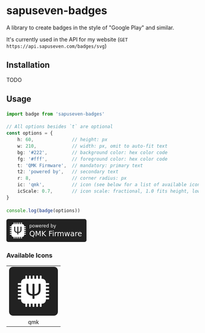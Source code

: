 # sapuseven-badges

A library to create badges in the style of "Google Play" and similar.

It's currently used in the API for my website (`GET https://api.sapuseven.com/badges/svg`)

## Installation

TODO

## Usage

```typescript
import badge from 'sapuseven-badges'

// All options besides `t` are optional
const options = {
    h: 60,              // height: px
    w: 210,             // width: px, omit to auto-fit text
    bg: '#222',         // background color: hex color code
    fg: '#fff',         // foreground color: hex color code
    t: 'QMK Firmware',  // mandatory: primary text
    t2: 'powered by',   // secondary text
    r: 8,               // corner radius: px
    ic: 'qmk',          // icon (see below for a list of available icons)
    icScale: 0.7,       // icon scale: fractional, 1.0 fits height, lower values produce paddings
}

console.log(badge(options))
```

<!-- https://api.sapuseven.com/badges/svg?&h=80&w=280&t=QMK%20Firmware&t2=powered%20by&r=8&ic=qmk&icScale=0.7 -->
<svg viewBox="0 0 350 100" height="60" width="210" xmlns="http://www.w3.org/2000/svg">
	<rect width="350" height="100" rx="8" fill="#222" stroke="none"/>
	<path d="M34.7750651 85h-1.9296403c-0.5323458 0-0.9648204999999999-0.4321744-0.9648204999999999-0.9648204999999999v-6.201901299999999h-1.3640039c-4.608464 0-8.349878599999998-3.7414145999999993-8.349878599999998-8.349878599999998V68.1193957H15.964820220000002C15.432174666000002 68.1193957 15.000000000000002 67.686921 15.000000000000002 67.1545752V65.2249349C15.000000000000002 64.6925891 15.432174666000002 64.2601144 15.964820220000002 64.2601144H22.1667218V60.0244431H15.964820220000002C15.432174666000002 60.0244431 15.000000000000002 59.592268 15.000000000000002 59.0596226V57.1299823C15.000000000000002 56.5976365 15.432174666000002 56.1651618 15.964820220000002 56.1651618H22.1667218V51.92949049999999H15.964820220000002C15.432174666000002 51.92949049999999 15.000000000000002 51.4973161 15.000000000000002 50.9649703V49.035329999999995C15.000000000000002 48.502683899999994 15.432174666000002 48.0705095 15.964820220000002 48.0705095H22.1667218V43.8348382H15.964820220000002C15.432174666000002 43.8348382 15.000000000000002 43.4023635 15.000000000000002 42.8700177V40.9403774C15.000000000000002 40.4080316 15.432174666000002 39.9755569 15.964820220000002 39.9755569H22.1667218V35.7398856H15.964820220000002C15.432174666000002 35.7398856 15.000000000000002 35.3077105 15.000000000000002 34.7750651V32.8454248C15.000000000000002 32.313079 15.432174666000002 31.8809046 15.964820220000002 31.8806043h6.2019015799999995v-1.3640039c0-4.608464 3.7414145999999993-8.349878599999998 8.349878599999998-8.349878599999998h1.3640039V15.964820220000002C31.8806043 15.432174666000002 32.313079 15.000000000000002 32.8454248 15.000000000000002h1.9296403c0.5326453999999999 0 0.9648204999999999 0.43217466599999993 0.9648204999999999 0.9648202199999999v6.2019015799999995h4.2356713V15.964820220000002C39.9755569 15.432174666000002 40.407732 15.000000000000002 40.9403774 15.000000000000002h1.9296403c0.5323458 0 0.9648204999999999 0.43217466599999993 0.9648204999999999 0.9648202199999999v6.2019015799999995h4.2356713V15.964820220000002C48.0705095 15.432174666000002 48.502683899999994 15.000000000000002 49.035329999999995 15.000000000000002h1.92934c0.5326461 0 0.9648204999999999 0.43217466599999993 0.9648204999999999 0.9648202199999999v6.2019015799999995h4.2356713V15.964820220000002C56.1651618 15.432174666000002 56.5976365 15.000000000000002 57.1299823 15.000000000000002h1.9296403c0.5326453999999999 0 0.9648204999999999 0.43217466599999993 0.9648204999999999 0.9648202199999999v6.2019015799999995h4.2356713V15.964820220000002C64.2601144 15.432174666000002 64.6922895 15.000000000000002 65.2249349 15.000000000000002h1.9296403c0.5323458 0 0.9648204999999999 0.43217466599999993 0.9648204999999999 0.9648202199999999v6.2019015799999995h1.3640039c4.608464 0 8.349878599999998 3.7414145999999993 8.349878599999998 8.349878599999998v1.3640039h6.201901299999999C84.56782559999999 31.8809046 85 32.313079 85 32.8454248v1.9296403c0 0.5323458-0.4321744 0.9648204999999999-0.9648204999999999 0.9648204999999999h-6.201901299999999v4.2356713h6.201901299999999C84.56782559999999 39.9758572 85 40.4080316 85 40.9403774v1.9296403c0 0.5323458-0.4321744 0.9645201999999999-0.9648204999999999 0.9648204999999999h-6.201901299999999v4.2356713h6.201901299999999C84.56782559999999 48.0705095 85 48.5029842 85 49.035329999999995v1.9296403c0 0.5323458-0.4321744 0.9645201999999999-0.9648204999999999 0.9645201999999999h-6.201901299999999v4.2356713h6.201901299999999C84.56782559999999 56.1654621 85 56.5976365 85 57.1299823v1.9296403c0 0.5323458-0.4321744 0.9648204999999999-0.9648204999999999 0.9648204999999999h-6.201901299999999v4.2356713h6.201901299999999C84.56782559999999 64.2604147 85 64.6925891 85 65.2249349v1.9296403c0 0.5323458-0.4321744 0.9645201999999999-0.9648204999999999 0.9648204999999999h-6.201901299999999v1.3640039c0 4.608464-3.7414145999999993 8.349878599999998-8.349878599999998 8.349878599999998h-1.3640039v6.201901299999999C68.1193957 84.56782559999999 67.6872206 85 67.1545752 85h-1.9296403c-0.5326453999999999 0-0.9648204999999999-0.4321744-0.9648204999999999-0.9648204999999999v-6.201901299999999h-4.2356713v6.201901299999999C60.0244431 84.56782559999999 59.592268 85 59.0596226 85h-1.9296403c-0.5323458 0-0.9648204999999999-0.4321744-0.9648204999999999-0.9648204999999999v-6.201901299999999h-4.2356713v6.201901299999999C51.92949049999999 84.56782559999999 51.4973161 85 50.96467 85h-1.92934c-0.5326461 0-0.9648204999999999-0.4321744-0.9648204999999999-0.9648204999999999v-6.201901299999999h-4.2356713v6.201901299999999C43.8348382 84.56782559999999 43.4026631 85 42.8700177 85h-1.9296403c-0.5323458 0-0.9648204999999999-0.4321744-0.9648204999999999-0.9648204999999999v-6.201901299999999h-4.2356713v6.201901299999999C35.7398856 84.56782559999999 35.3077105 85 34.7750651 85ZM65.8880428 46.8351677c0 2.0316107-0.3185077 3.8523827999999996-0.9558233999999999 5.4623162999999995-0.6370146999999999 1.6099328-1.5451513 2.9829345-2.7247093999999996 4.1193054-1.1792585 1.1363702-2.6083435 2.0145153-4.2872571 2.634436-1.6786133 0.61992-3.5770623 0.9555224-5.6947485 1.0074078v6.1725097c0 0.1376599-0.034489 0.2582251-0.1034698 0.3616949-0.068677 0.10317019999999999-0.18924499999999997 0.18504639999999997-0.36139530000000003 0.245329-0.1721503 0.060284-0.40038389999999996 0.10736879999999999-0.6844011999999999 0.1418592-0.284018 0.034489-0.6415143 0.051884-1.0718897 0.051884-0.43037469999999994 0-0.7875714-0.017395-1.0718889999999999-0.051884-0.2840173-0.034489-0.5077527-0.0815766-0.6715051-0.1418592-0.16345279999999998-0.060284-0.2840173-0.14215879999999997-0.36139530000000003-0.245329-0.0776776-0.1034698-0.1163659-0.22403499999999998-0.1163659-0.3616949v-6.1725097c-2.1521758999999996-0.051884-4.071919599999999-0.36169559999999995-5.7592297-0.9300305-1.6876111-0.5680352999999999-3.1166967999999997-1.3900971-4.2872571-2.466485-1.1708606-1.0760876-2.0664007-2.3975042-2.6860210999999996-3.9642497999999997-0.61992-1.5667456-0.9300305-3.3662244-0.9300305-5.397835099999999V34.1023602c0-0.1205652 0.03899-0.23243219999999998 0.11636659999999999-0.3356024 0.0773773-0.10347049999999999 0.1979425-0.18954529999999997 0.3616949-0.2582251 0.16345279999999998-0.068978 0.3871882-0.1205652 0.6715051-0.1550549 0.284018-0.034489 0.6412146999999999-0.051583000000000004 1.0715894-0.051583000000000004 0.430675 0 0.7878717 0.017093999999999998 1.0718889999999999 0.051583000000000004 0.284018 0.034489 0.5122515999999999 0.08607479999999999 0.6844018999999999 0.1550549 0.1721503 0.068677 0.29271479999999994 0.1547546 0.3616949 0.2582251 0.068677 0.10317019999999999 0.10317019999999999 0.2150372 0.10317019999999999 0.3356024v12.8101855c0 1.429085 0.18954529999999997 2.7163122 0.5683349 3.8610795999999996 0.37879029999999997 1.1450684 0.9468255999999999 2.1179858 1.7044062 2.918454 0.7575799 0.8007677999999999 1.7176019 1.4206878 2.879765 1.8597607 1.1621624 0.43877259999999996 2.5180694 0.6757037 4.0677203 0.7101941V34.1023602c0-0.1205652 0.038688999999999994-0.23243219999999998 0.1163659-0.3356024 0.07737799999999999-0.10347049999999999 0.20664-0.18954529999999997 0.38718749999999996-0.2582251 0.18084779999999998-0.068978 0.41328069999999995-0.1205652 0.6975983-0.1550549 0.2840173-0.034489 0.6241186-0.051583000000000004 1.0200036000000001-0.051583000000000004 0.43037539999999996 0 0.7878717 0.017093999999999998 1.0718897 0.051583000000000004 0.2840173 0.034489 0.5122509 0.08607479999999999 0.6844011999999999 0.1550549 0.1721503 0.068677 0.29271549999999996 0.1547546 0.36139530000000003 0.2582251 0.068978 0.10317019999999999 0.1034698 0.2150372 0.1034698 0.3356024v22.159673899999998c1.5496508999999998-0.017395 2.901059-0.2540265 4.0548242-0.7101941 1.1534655999999999-0.4564679 2.1134869-1.0847851 2.879765-1.8855528999999998 0.7659778-0.8004682 1.3430102-1.7646887999999998 1.7301984-2.8926618 0.3874871-1.1276727 0.5812309999999999-2.3804095 0.5812309999999999-3.7576097999999996V34.1023602c0-0.1205652 0.034489-0.23243219999999998 0.10317019999999999-0.3356024 0.068978-0.10347049999999999 0.18954529999999997-0.18954529999999997 0.3616949-0.2582251 0.1721503-0.068978 0.39618529999999996-0.1205652 0.6715057999999999-0.1550549 0.2756201-0.034489 0.6370154-0.051583000000000004 1.0847851-0.051583000000000004 0.41328 0 0.7617791999999999 0.017093999999999998 1.0460968 0.051583000000000004 0.2840173 0.034489 0.5077527 0.08607479999999999 0.6715051 0.1550549 0.16345279999999998 0.068677 0.284018 0.1547546 0.36139530000000003 0.2582251 0.0773773 0.10317019999999999 0.11636659999999999 0.2150372 0.11636659999999999 0.3356024z"
	      fill="#fff" fill-rule="evenodd"/>
	<text x="100" y="75" font-size="32" font-family="Verdana,Geneva,DejaVu Sans,sans-serif" fill="#fff">QMK Firmware
	</text>
	<text x="100" y="36" font-size="20" font-family="Verdana,Geneva,DejaVu Sans,sans-serif" fill="#fff">powered by
	</text>
</svg>

### Available Icons

|                             |
|:---------------------------:|
| <img src="./icons/qmk.svg"> |
|             qmk             |

